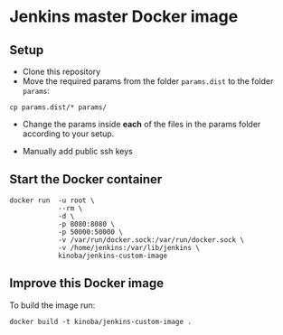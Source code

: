 # Jenkins master Docker image

## Setup

- Clone this repository
- Move the required params from the folder `params.dist` to the folder `params`:

```
cp params.dist/* params/
```

- Change the params inside __each__ of the files in the params folder according to your setup.

- Manually add public ssh keys


## Start the Docker container

```
docker run  -u root \
            --rm \
            -d \
            -p 8080:8080 \
            -p 50000:50000 \
            -v /var/run/docker.sock:/var/run/docker.sock \
            -v /home/jenkins:/var/lib/jenkins \
            kinoba/jenkins-custom-image
```

## Improve this Docker image

To build the image run:

```
docker build -t kinoba/jenkins-custom-image .
```
